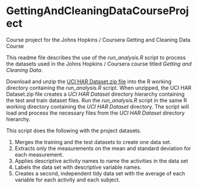 # GettingAndCleaningDataCourseProject
Course project for the Johns Hopkins / Coursera Getting and Cleaning Data Course

This readme file describes the use of the *run_analysis.R* script to process the datasets used in the Johns Hopkins / Coursera course titled *Getting and Cleaning Data*.

Download and unzip the [UCI HAR Dataset.zip file](https://d396qusza40orc.cloudfront.net/getdata%2Fprojectfiles%2FUCI%20HAR%20Dataset.zip) into the R working directory containing the *run_analysis.R* script. When unzipped, the UCI HAR Dataset.zip file creates a *UCI HAR Dataset* directory hierarchy containing the test and train dataset files. Run the *run_analysis.R* script in the same R working directory containing the *UCI HAR Dataset* directory. The script will load and process the necessary files from the *UCI HAR Dataset* directory hierarchy.

This script does the following with the project datasets.
1. Merges the training and the test datasets to create one data set.
2. Extracts only the measurements on the mean and standard deviation for each measurement. 
3. Applies descriptive activity names to name the activities in the data set
4. Labels the data set with descriptive variable names. 
5. Creates a second, independent tidy data set with the average of each variable for each activity and each subject.

